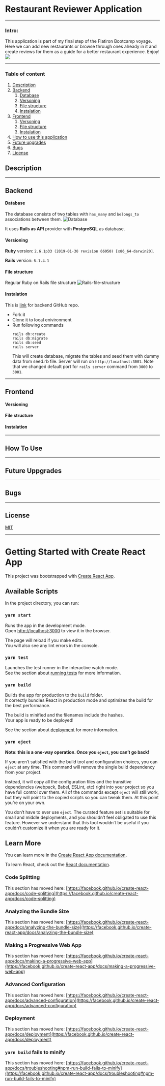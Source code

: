 # Restaurant Reviewer Application

---

### Intro:

This application is part of my final step of the Flatiron Bootcamp voyage. Here we can add new restaurants or browse through ones already in it and create reviews for them as a guide for a better restaurant experience. Enjoy!
![](https://image.shutterstock.com/image-photo/five-stars-on-dark-background-260nw-645742324.jpg)

---

### Table of content

1. [Description](#description)
2. [Backend ](#backend)
   1. [Database](####database)
   2. [Versoning](####versoning)
   3. [File structure](####file-structure)
   4. [Instalation](####instalation)
3. [Frontend](@frontend)
   1. [Versoning](####versoning)
   2. [File structure](####file-structure)
   3. [Instalation](####instalation)
5. [How to use this application](#how-to-use)
6. [Future upgrades](#future-upgrades)
7. [Bugs](#Bugs)
8. [License](#License)

## Description

---

## Backend

#### Database 
The database consists of two tables with `has_many` and `belongs_to` associations between them. 
![Database](public/Res-rec-app-database.jpeg)

It uses **Rails as API** provider with **PostgreSQL** as database. 

#### Versioning
**Ruby** version: `2.6.1p33 (2019-01-30 revision 66950) [x86_64-darwin20]`.

**Rails** version: `6.1.4.1 ` 
#### File structure
Regular Ruby on Rails file structure
![Rails-file-structure](public/Rails-app-file-structure.png)
#### Instalation
This is [link](https://github.com/zicna/res-rev-backend) for backend GitHub repo. 
- Fork it
- Clone it to local enivironment
- Run following commands
  ```
  rails db:create
  rails db:migrate
  rails db:seed
  rails server
  ```
  This will create database, migrate the tables and seed them with dummy data from seed.rb file. Server will run on `http://localhost:3001`. Note that we changed default port for `rails server` command from `3000` to `3001`.

---

## Frontend
#### Versioning
#### File structure
#### Instalation




---

## How To Use

---

## Future Uppgrades

---

## Bugs

---

## License

[MIT](LICENSE)

---

# Getting Started with Create React App

This project was bootstrapped with [Create React App](https://github.com/facebook/create-react-app).

## Available Scripts

In the project directory, you can run:

### `yarn start`

Runs the app in the development mode.\
Open [http://localhost:3000](http://localhost:3000) to view it in the browser.

The page will reload if you make edits.\
You will also see any lint errors in the console.

### `yarn test`

Launches the test runner in the interactive watch mode.\
See the section about [running tests](https://facebook.github.io/create-react-app/docs/running-tests) for more information.

### `yarn build`

Builds the app for production to the `build` folder.\
It correctly bundles React in production mode and optimizes the build for the best performance.

The build is minified and the filenames include the hashes.\
Your app is ready to be deployed!

See the section about [deployment](https://facebook.github.io/create-react-app/docs/deployment) for more information.

### `yarn eject`

**Note: this is a one-way operation. Once you `eject`, you can’t go back!**

If you aren’t satisfied with the build tool and configuration choices, you can `eject` at any time. This command will remove the single build dependency from your project.

Instead, it will copy all the configuration files and the transitive dependencies (webpack, Babel, ESLint, etc) right into your project so you have full control over them. All of the commands except `eject` will still work, but they will point to the copied scripts so you can tweak them. At this point you’re on your own.

You don’t have to ever use `eject`. The curated feature set is suitable for small and middle deployments, and you shouldn’t feel obligated to use this feature. However we understand that this tool wouldn’t be useful if you couldn’t customize it when you are ready for it.

## Learn More

You can learn more in the [Create React App documentation](https://facebook.github.io/create-react-app/docs/getting-started).

To learn React, check out the [React documentation](https://reactjs.org/).

### Code Splitting

This section has moved here: [https://facebook.github.io/create-react-app/docs/code-splitting](https://facebook.github.io/create-react-app/docs/code-splitting)

### Analyzing the Bundle Size

This section has moved here: [https://facebook.github.io/create-react-app/docs/analyzing-the-bundle-size](https://facebook.github.io/create-react-app/docs/analyzing-the-bundle-size)

### Making a Progressive Web App

This section has moved here: [https://facebook.github.io/create-react-app/docs/making-a-progressive-web-app](https://facebook.github.io/create-react-app/docs/making-a-progressive-web-app)

### Advanced Configuration

This section has moved here: [https://facebook.github.io/create-react-app/docs/advanced-configuration](https://facebook.github.io/create-react-app/docs/advanced-configuration)

### Deployment

This section has moved here: [https://facebook.github.io/create-react-app/docs/deployment](https://facebook.github.io/create-react-app/docs/deployment)

### `yarn build` fails to minify

This section has moved here: [https://facebook.github.io/create-react-app/docs/troubleshooting#npm-run-build-fails-to-minify](https://facebook.github.io/create-react-app/docs/troubleshooting#npm-run-build-fails-to-minify)

